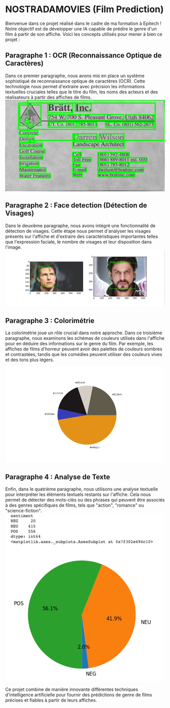 # NOSTRADAMOVIES (Film Prediction)
Bienvenue dans ce projet réalisé dans le cadre de ma formation à Epitech ! Notre objectif est de développer une IA capable de prédire le genre d'un film à partir de son affiche.
Voici les concepts utilisés pour mener à bien ce projet :

## Paragraphe 1 : OCR (Reconnaissance Optique de Caractères)
Dans ce premier paragraphe, nous avons mis en place un système sophistiqué de reconnaissance optique de caractères (OCR). Cette technologie nous permet d'extraire avec précision les informations textuelles cruciales telles que le titre du film, les noms des acteurs et des réalisateurs à partir des affiches de films.
![Nom de l'image](text_analyze/working_text_analyse.jpg)
## Paragraphe 2 : Face detection (Détection de Visages)
Dans le deuxième paragraphe, nous avons intégré une fonctionnalité de détection de visages. Cette étape nous permet d'analyser les visages présents sur l'affiche et d'extraire des caractéristiques importantes telles que l'expression faciale, le nombre de visages et leur disposition dans l'image.
![Nom de l'image](Face_Detection/img/image_working.jpg)

## Paragraphe 3 : Colorimétrie
La colorimétrie joue un rôle crucial dans notre approche. Dans ce troisième paragraphe, nous examinons les schémas de couleurs utilisés dans l'affiche pour en déduire des informations sur le genre du film. Par exemple, les affiches de films d'horreur peuvent avoir des palettes de couleurs sombres et contrastées, tandis que les comédies peuvent utiliser des couleurs vives et des tons plus légers.

![Nom de l'image](Colorimetrie/color_analysis_report.png)

## Paragraphe 4 : Analyse de Texte
Enfin, dans le quatrième paragraphe, nous utilisons une analyse textuelle pour interpréter les éléments textuels restants sur l'affiche. Cela nous permet de détecter des mots-clés ou des phrases qui peuvent être associés à des genres spécifiques de films, tels que "action", "romance" ou "science-fiction".
![Nom de l'image](text_analyze/sentiment-result.png)

Ce projet combine de manière innovante différentes techniques d'intelligence artificielle pour fournir des prédictions de genre de films précises et fiables à partir de leurs affiches.


